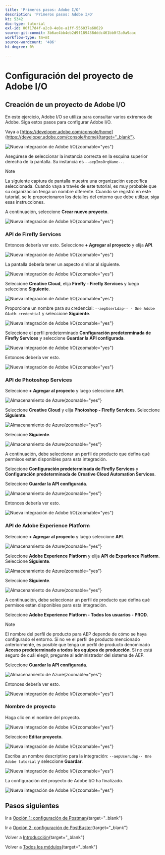 ```yaml
---
title: 'Primeros pasos: Adobe I/O'
description: 'Primeros pasos: Adobe I/O'
kt: 5342
doc-type: tutorial
exl-id: 00f17d4f-a2c8-4e8e-a1ff-556037a60629
source-git-commit: 3b6ae4bb4eb2d9f189438dddc461bb0f2a0a9aac
workflow-type: tm+mt
source-wordcount: '486'
ht-degree: 0%

---
```


# Configuración del proyecto de Adobe I/O

## Creación de un proyecto de Adobe I/O

En este ejercicio, Adobe I/O se utiliza para consultar varios extremos de Adobe. Siga estos pasos para configurar Adobe I/O.

Vaya a [https://developer.adobe.com/console/home](https://developer.adobe.com/console/home){target="_blank"}.

![Nueva integración de Adobe I/O](./images/iohome.png){zoomable="yes"}

Asegúrese de seleccionar la instancia correcta en la esquina superior derecha de la pantalla. Su instancia es `--aepImsOrgName--`.

>[!NOTE]
>
> La siguiente captura de pantalla muestra una organización específica seleccionada. Cuando vaya a través de este tutorial, es muy probable que su organización tenga un nombre diferente. Cuando se registró en este tutorial, se le proporcionaron los detalles del entorno que debe utilizar, siga esas instrucciones.

A continuación, seleccione **Crear nuevo proyecto**.

![Nueva integración de Adobe I/O](./images/iocomp.png){zoomable="yes"}

### API de Firefly Services

Entonces debería ver esto. Seleccione **+ Agregar al proyecto** y elija **API**.

![Nueva integración de Adobe I/O](./images/adobe_io_access_api.png){zoomable="yes"}

La pantalla debería tener un aspecto similar al siguiente.

![Nueva integración de Adobe I/O](./images/api1.png){zoomable="yes"}

Seleccione **Creative Cloud**, elija **Firefly - Firefly Services** y luego seleccione **Siguiente**.

![Nueva integración de Adobe I/O](./images/api3.png){zoomable="yes"}

Proporcione un nombre para su credencial: `--aepUserLdap-- - One Adobe OAuth credential` y seleccione **Siguiente**.

![Nueva integración de Adobe I/O](./images/api4.png){zoomable="yes"}

Seleccione el perfil predeterminado **Configuración predeterminada de Firefly Services** y seleccione **Guardar la API configurada**.

![Nueva integración de Adobe I/O](./images/api9.png){zoomable="yes"}

Entonces debería ver esto.

![Nueva integración de Adobe I/O](./images/api10.png){zoomable="yes"}

### API de Photoshop Services

Seleccione **+ Agregar al proyecto** y luego seleccione **API**.

![Almacenamiento de Azure](./images/ps2.png){zoomable="yes"}

Seleccione **Creative Cloud** y elija **Photoshop - Firefly Services**. Seleccione **Siguiente**.

![Almacenamiento de Azure](./images/ps3.png){zoomable="yes"}

Seleccione **Siguiente**.

![Almacenamiento de Azure](./images/ps4.png){zoomable="yes"}

A continuación, debe seleccionar un perfil de producto que defina qué permisos están disponibles para esta integración.

Seleccione **Configuración predeterminada de Firefly Services** y **Configuración predeterminada de Creative Cloud Automation Services**.

Seleccione **Guardar la API configurada**.

![Almacenamiento de Azure](./images/ps5.png){zoomable="yes"}

Entonces debería ver esto.

![Nueva integración de Adobe I/O](./images/ps7.png){zoomable="yes"}

### API de Adobe Experience Platform

Seleccione **+ Agregar al proyecto** y luego seleccione **API**.

![Almacenamiento de Azure](./images/aep1.png){zoomable="yes"}

Seleccione **Adobe Experience Platform** y elija **API de Experience Platform**. Seleccione **Siguiente**.

![Almacenamiento de Azure](./images/aep2.png){zoomable="yes"}

Seleccione **Siguiente**.

![Almacenamiento de Azure](./images/aep3.png){zoomable="yes"}

A continuación, debe seleccionar un perfil de producto que defina qué permisos están disponibles para esta integración.

Seleccione **Adobe Experience Platform - Todos los usuarios - PROD**.

>[!NOTE]
>
>El nombre del perfil de producto para AEP depende de cómo se haya configurado el entorno. Si no ve el perfil de producto mencionado anteriormente, es posible que tenga un perfil de producto denominado **Acceso predeterminado a todos los equipos de producción**. Si no está seguro de cuál elegir, pregunte al administrador del sistema de AEP.

Seleccione **Guardar la API configurada**.

![Almacenamiento de Azure](./images/aep4.png){zoomable="yes"}

Entonces debería ver esto.

![Nueva integración de Adobe I/O](./images/aep5.png){zoomable="yes"}

### Nombre de proyecto

Haga clic en el nombre del proyecto.

![Nueva integración de Adobe I/O](./images/api13.png){zoomable="yes"}

Seleccione **Editar proyecto**.

![Nueva integración de Adobe I/O](./images/api14.png){zoomable="yes"}

Escriba un nombre descriptivo para la integración: `--aepUserLdap-- One Adobe tutorial` y seleccione **Guardar**.

![Nueva integración de Adobe I/O](./images/api15.png){zoomable="yes"}

La configuración del proyecto de Adobe I/O ha finalizado.

![Nueva integración de Adobe I/O](./images/api16.png){zoomable="yes"}

## Pasos siguientes

Ir a [Opción 1: configuración de Postman](./ex7.md){target="_blank"}

Ir a [Opción 2: configuración de PostBuster](./ex8.md){target="_blank"}

Volver a [Introducción](./getting-started.md){target="_blank"}

Volver a [Todos los módulos](./../../../overview.md){target="_blank"}
